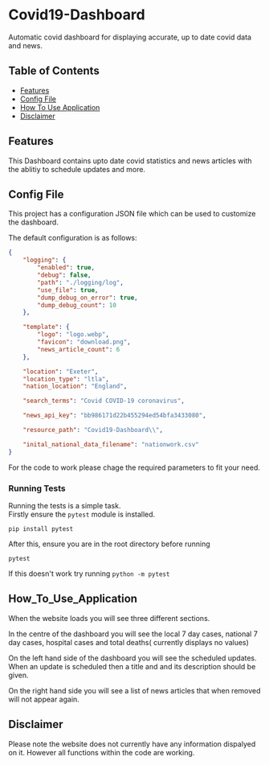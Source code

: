 # Covid19-Dashboard
Automatic covid dashboard for displaying accurate, up to date covid data and news.

## Table of Contents

 - [Features](#features)
 - [Config File](#config_file)
 - [How To Use Application](#How_To_Use_Application)
 - [Disclaimer](#Disclaimer)


## Features
 This Dashboard contains upto date covid statistics and news articles with the ablitiy to schedule updates and more.

## Config File

This project has a configuration JSON file which can be used to customize the dashboard.

The default configuration is as follows:

```json
{
    "logging": {
        "enabled": true,
        "debug": false,
        "path": "./logging/log",
        "use_file": true,
        "dump_debug_on_error": true,
        "dump_debug_count": 10
    },

    "template": {
        "logo": "logo.webp",
        "favicon": "download.png",
        "news_article_count": 6
    },

    "location": "Exeter",
    "location_type": "ltla",
    "nation_location": "England",

    "search_terms": "Covid COVID-19 coronavirus",

    "news_api_key": "bb986171d22b455294ed54bfa3433080",

    "resource_path": "Covid19-Dashboard\\",

    "inital_national_data_filename": "nationwork.csv"
}
```

For the code to work please chage the required parameters to fit your need.

### Running Tests

Running the tests is a simple task.  
Firstly ensure the `pytest` module is installed.  

    pip install pytest

After this, ensure you are in the root directory before running

    pytest

If this doesn't work try running `python -m pytest`

## How_To_Use_Application
When the website loads you will see three different sections.

In the centre of the dashboard you will see the local 7 day cases, national 7 day cases, hospital cases and total deaths( currently displays no values)

On the left hand side of the dashboard you will see the scheduled updates. When an update is scheduled then a title and and its description should be given.

On the right hand side you will see a list of news articles that when removed will not appear again.

## Disclaimer

Please note the website does not currently have any information dispalyed on it. However all functions within the code are working.
